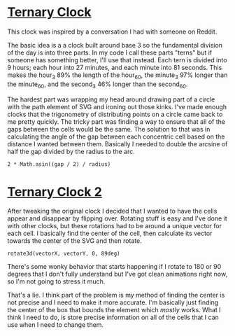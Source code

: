 # [Ternary Clock](https://dkallen78.github.io/clocks/ternary-clock/ternary-clock.html)

This clock was inspired by a conversation I had with someone on Reddit.

The basic idea is a a clock built around base 3 so the fundamental division of the day is into three parts. In my code I call these parts "terns" but if someone has something better, I'll use that instead. Each tern is divided into 9 hours; each hour into 27 minutes, and each minute into 81 seconds. This makes the hour<sub>3</sub> 89% the length of the hour<sub>60</sub>, the minute<sub>3</sub> 97% longer than the minute<sub>60</sub>, and the  second<sub>3</sub> 46% longer than the  second<sub>60</sub>.

The hardest part was wrapping my head around drawing part of a circle with the path element of SVG and ironing out those kinks. I've made enough clocks that the trigonometry of distributing points on a circle came back to me pretty quickly. The tricky part was finding a way to ensure that all of the gaps between the cells would be the same. The solution to that was in calculating the angle of the gap between each concentric cell based on the  distance I wanted between them. Basically I needed to double the arcsine of half the gap divided by the radius to the arc. 

`2 * Math.asin((gap / 2) / radius)`

# [Ternary Clock 2](https://dkallen78.github.io/clocks/ternary-clock/ternary-clock-flip.html)

After tweaking the original clock I decided that I wanted to have the cells appear and disappear by flipping over. Rotating stuff is easy and I've done it with other clocks, but these rotations had to be around a unique vector for each cell. I basically find the center of the cell, then calculate its vector towards the center of the SVG and then rotate.

`rotate3d(vectorX, vectorY, 0, 89deg)`

There's some wonky behavior that starts happening if I rotate to 180 or 90 degrees that I don't fully understand but I've got clean animations right now, so I'm not going to stress it much.

That's a lie. I think part of the problem is my method of finding the center is not precise and I need to make it more accurate. I'm basically just finding the center of the box that bounds the <path> element which *mostly* works. What I think I need to do, is store precise information on all of the cells that I can use when I need to change them.